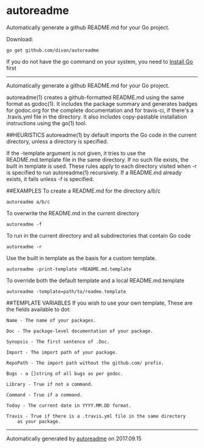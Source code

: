# autoreadme
Automatically generate a github README.md for your Go project.

Download:
```shell
go get github.com/divan/autoreadme
```

If you do not have the go command on your system, you need to [Install Go](http://golang.org/doc/install/source) first

* * *
Automatically generate a github README.md for your Go project.

autoreadme(1) creates a github-formatted README.md using the same format as godoc(1).
It includes the package summary and generates badges for godoc.org for the complete
documentation and for travis-ci, if there's a .travis.yml file in the directory.
It also includes copy-pastable installation instructions using the go(1) tool.

##HEURISTICS
autoreadme(1) by default imports the Go code in the current directory, unless a directory is specified.

If the -template argument is not given, it tries to use the README.md.template file in the same
directory. If no such file exists, the built in template is used. These rules apply to each
directory visited when -r is specified to run autoreadme(1) recursively. If a README.md already
exists, it fails unless -f is specified.

##EXAMPLES
To create a README.md for the directory a/b/c

```
autoreadme a/b/c
```

To overwrite the README.md in the current directory

```
autoreadme -f
```

To run in the current directory and all subdirectories that contain
Go code

```
autoreadme -r
```

Use the built in template as the basis for a custom template.

```
autoreadme -print-template >README.md.template
```

To override both the default template and a local README.md.template

```
autoreadme -template=path/to/readme.template
```

##TEMPLATE VARIABLES
If you wish to use your own template, These are the fields available to dot:

```
Name - The name of your packages.

Doc - The package-level documentation of your package.

Synopsis - The first sentence of .Doc.

Import - The import path of your package.

RepoPath - The import path without the github.com/ prefix.

Bugs - a []string of all bugs as per godoc.

Library - True if not a command.

Command - True if a command.

Today - The current date in YYYY.MM.DD format.

Travis - True if there is a .travis.yml file in the same directory
	as your package.
```



* * *
Automatically generated by [autoreadme](https://github.com/jimmyfrasche/autoreadme) on 2017.09.15
